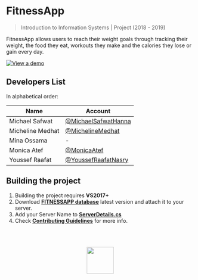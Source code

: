 # FitnessApp

> Introduction to Information Systems | Project (2018 - 2019)

FitnessApp allows users to reach their weight goals through tracking their weight, the food they eat, workouts they make and the calories they lose or gain every day.

[![View a demo](https://user-images.githubusercontent.com/41103290/53998030-0e4e3280-4147-11e9-8998-1ad2cf1549ad.JPG)](https://youtu.be/sbHWblQR2PI)

## Developers List

In alphabetical order:

| Name             | Account                                                      |
| ---------------- | ------------------------------------------------------------ |
| Michael Safwat   | [@MichaelSafwatHanna](https://github.com/MichaelSafwatHanna) |
| Micheline Medhat | [@MichelineMedhat](https://github.com/MichelineMedhat)       |
| Mina Ossama      | -                                                            |
| Monica Atef      | [@MonicaAtef](https://github.com/MonicaAtef)                 |
| Youssef Raafat   | [@YoussefRaafatNasry](https://github.com/YoussefRaafatNasry) |

## Building the project

1. Building the project requires **VS2017+**
2. Download [**FITNESSAPP database**](https://github.com/YoussefRaafatNasry/fitnessapp-database) latest version and attach it to your server.
3. Add your Server Name to [**ServerDetails.cs**](./FitnessApp/SQLserver/ServerDetails.cs)
4. Check [**Contributing Guidelines**](./CONTRIBUTING.md) for more info.

<br><br>
<div align="center">
    <img src="./FitnessApp/Logo.ico" width="72" height="72">
</div>